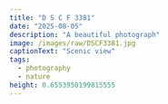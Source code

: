 ```yaml
---
title: "D S C F 3381"
date: "2025-08-05"
description: "A beautiful photograph"
image: /images/raw/DSCF3381.jpg
captionText: "Scenic view"
tags:
  - photography
  - nature
height: 0.6553950199815555
---
```

